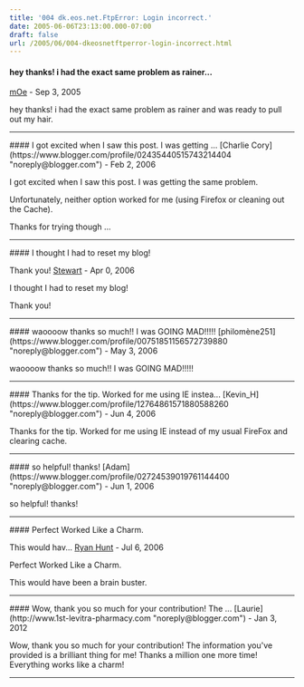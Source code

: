 ```yaml
---
title: '004 dk.eos.net.FtpError: Login incorrect.'
date: 2005-06-06T23:13:00.000-07:00
draft: false
url: /2005/06/004-dkeosnetftperror-login-incorrect.html
---
```


#### hey thanks! i had the exact same problem as rainer...
[mOe](https://www.blogger.com/profile/15781926271020556048 "noreply@blogger.com") - <time datetime="2005-09-28T14:49:00.000-07:00">Sep 3, 2005</time>

hey thanks! i had the exact same problem as rainer and was ready to pull out my hair.
<hr />
#### I got excited when I saw this post. I was getting ...
[Charlie Cory](https://www.blogger.com/profile/02435440515743214404 "noreply@blogger.com") - <time datetime="2006-02-13T16:17:00.000-08:00">Feb 2, 2006</time>

I got excited when I saw this post. I was getting the same problem.  
  
Unfortunately, neither option worked for me (using Firefox or cleaning out the Cache).  
  
Thanks for trying though ...
<hr />
#### I thought I had to reset my blog!  
  
Thank you!
[Stewart](https://www.blogger.com/profile/14380428714319439978 "noreply@blogger.com") - <time datetime="2006-04-01T18:24:00.000-08:00">Apr 0, 2006</time>

I thought I had to reset my blog!  
  
Thank you!
<hr />
#### waoooow thanks so much!! I was GOING MAD!!!!!
[philomène251](https://www.blogger.com/profile/00751851156572739880 "noreply@blogger.com") - <time datetime="2006-05-23T16:19:00.000-07:00">May 3, 2006</time>

waoooow thanks so much!! I was GOING MAD!!!!!
<hr />
#### Thanks for the tip. Worked for me using IE instea...
[Kevin_H](https://www.blogger.com/profile/12764861571880588260 "noreply@blogger.com") - <time datetime="2006-06-14T17:25:00.000-07:00">Jun 4, 2006</time>

Thanks for the tip. Worked for me using IE instead of my usual FireFox and clearing cache.
<hr />
#### so helpful! thanks!
[Adam](https://www.blogger.com/profile/02724539019761144400 "noreply@blogger.com") - <time datetime="2006-06-25T21:08:00.000-07:00">Jun 1, 2006</time>

so helpful! thanks!
<hr />
#### Perfect Worked Like a Charm.  
  
This would hav...
[Ryan Hunt](https://www.blogger.com/profile/14209326600483003849 "noreply@blogger.com") - <time datetime="2006-07-29T13:22:00.000-07:00">Jul 6, 2006</time>

Perfect Worked Like a Charm.  
  
This would have been a brain buster.
<hr />
#### Wow, thank you so much for your contribution! The ...
[Laurie](http://www.1st-levitra-pharmacy.com "noreply@blogger.com") - <time datetime="2012-01-11T04:02:28.698-08:00">Jan 3, 2012</time>

Wow, thank you so much for your contribution! The information you've provided is a brilliant thing for me! Thanks a million one more time! Everything works like a charm!
<hr />
